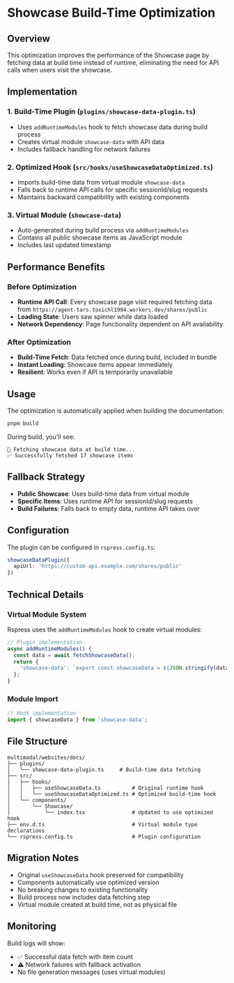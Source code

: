 # Showcase Build-Time Optimization

## Overview

This optimization improves the performance of the Showcase page by fetching data at build time instead of runtime, eliminating the need for API calls when users visit the showcase.

## Implementation

### 1. Build-Time Plugin (`plugins/showcase-data-plugin.ts`)

- Uses `addRuntimeModules` hook to fetch showcase data during build process
- Creates virtual module `showcase-data` with API data
- Includes fallback handling for network failures

### 2. Optimized Hook (`src/hooks/useShowcaseDataOptimized.ts`)

- Imports build-time data from virtual module `showcase-data`
- Falls back to runtime API calls for specific sessionId/slug requests
- Maintains backward compatibility with existing components

### 3. Virtual Module (`showcase-data`)

- Auto-generated during build process via `addRuntimeModules`
- Contains all public showcase items as JavaScript module
- Includes last updated timestamp

## Performance Benefits

### Before Optimization
- **Runtime API Call**: Every showcase page visit required fetching data from `https://agent-tars.toxichl1994.workers.dev/shares/public`
- **Loading State**: Users saw spinner while data loaded
- **Network Dependency**: Page functionality dependent on API availability

### After Optimization
- **Build-Time Fetch**: Data fetched once during build, included in bundle
- **Instant Loading**: Showcase items appear immediately
- **Resilient**: Works even if API is temporarily unavailable

## Usage

The optimization is automatically applied when building the documentation:

```bash
pnpm build
```

During build, you'll see:
```
🚀 Fetching showcase data at build time...
✅ Successfully fetched 17 showcase items
```

## Fallback Strategy

- **Public Showcase**: Uses build-time data from virtual module
- **Specific Items**: Uses runtime API for sessionId/slug requests
- **Build Failures**: Falls back to empty data, runtime API takes over

## Configuration

The plugin can be configured in `rspress.config.ts`:

```typescript
showcaseDataPlugin({
  apiUrl: 'https://custom-api.example.com/shares/public'
})
```

## Technical Details

### Virtual Module System

Rspress uses the `addRuntimeModules` hook to create virtual modules:

```typescript
// Plugin implementation
async addRuntimeModules() {
  const data = await fetchShowcaseData();
  return {
    'showcase-data': `export const showcaseData = ${JSON.stringify(data)};`
  };
}
```

### Module Import

```typescript
// Hook implementation
import { showcaseData } from 'showcase-data';
```

## File Structure

```
multimodal/websites/docs/
├── plugins/
│   └── showcase-data-plugin.ts     # Build-time data fetching
├── src/
│   ├── hooks/
│   │   ├── useShowcaseData.ts          # Original runtime hook
│   │   └── useShowcaseDataOptimized.ts # Optimized build-time hook
│   └── components/
│       └── Showcase/
│           └── index.tsx               # Updated to use optimized hook
├── env.d.ts                            # Virtual module type declarations
└── rspress.config.ts                   # Plugin configuration
```

## Migration Notes

- Original `useShowcaseData` hook preserved for compatibility
- Components automatically use optimized version
- No breaking changes to existing functionality
- Build process now includes data fetching step
- Virtual module created at build time, not as physical file

## Monitoring

Build logs will show:
- ✅ Successful data fetch with item count
- ⚠️ Network failures with fallback activation
- No file generation messages (uses virtual modules)